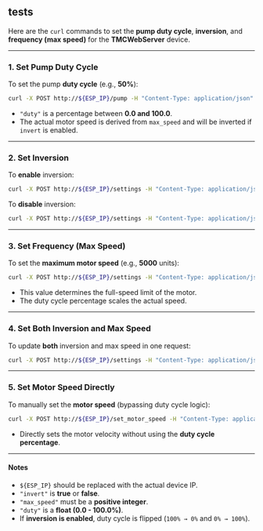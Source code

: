 ## tests
Here are the `curl` commands to set the **pump duty cycle**, **inversion**, and **frequency (max speed)** for the **TMCWebServer** device.

---

### **1. Set Pump Duty Cycle**
To set the pump **duty cycle** (e.g., **50%**):
```sh
curl -X POST http://${ESP_IP}/pump -H "Content-Type: application/json" -d '{"duty": 50.0}'
```
- `"duty"` is a percentage between **0.0 and 100.0**.
- The actual motor speed is derived from `max_speed` and will be inverted if `invert` is enabled.

---

### **2. Set Inversion**
To **enable** inversion:
```sh
curl -X POST http://${ESP_IP}/settings -H "Content-Type: application/json" -d '{"invert": true}'
```
To **disable** inversion:
```sh
curl -X POST http://${ESP_IP}/settings -H "Content-Type: application/json" -d '{"invert": false}'
```

---

### **3. Set Frequency (Max Speed)**
To set the **maximum motor speed** (e.g., **5000** units):
```sh
curl -X POST http://${ESP_IP}/settings -H "Content-Type: application/json" -d '{"max_speed": 5000}'
```
- This value determines the full-speed limit of the motor.
- The duty cycle percentage scales the actual speed.

---

### **4. Set Both Inversion and Max Speed**
To update **both** inversion and max speed in one request:
```sh
curl -X POST http://${ESP_IP}/settings -H "Content-Type: application/json" -d '{"invert": true, "max_speed": 5000}'
```

---

### **5. Set Motor Speed Directly**
To manually set the **motor speed** (bypassing duty cycle logic):
```sh
curl -X POST http://${ESP_IP}/set_motor_speed -H "Content-Type: application/json" -d '{"speed": 2500}'
```
- Directly sets the motor velocity without using the **duty cycle percentage**.

---

#### **Notes**
- `${ESP_IP}` should be replaced with the actual device IP.
- `"invert"` is **true** or **false**.
- `"max_speed"` must be a **positive integer**.
- `"duty"` is a **float (0.0 - 100.0%)**.
- If **inversion is enabled**, duty cycle is flipped (`100% → 0%` and `0% → 100%`).
